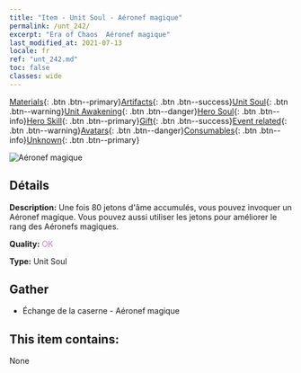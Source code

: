 ```yaml
---
title: "Item - Unit Soul - Aéronef magique"
permalink: /unt_242/
excerpt: "Era of Chaos  Aéronef magique"
last_modified_at: 2021-07-13
locale: fr
ref: "unt_242.md"
toc: false
classes: wide
---
```

 [Materials](/ItemsFR/){: .btn .btn--primary}[Artifacts](/ItemsFR/Artifacts/){: .btn .btn--success}[Unit Soul](/ItemsFR/UnitSoul/){: .btn .btn--warning}[Unit Awakening](/ItemsFR/UnitAwakening/){: .btn .btn--danger}[Hero Soul](/ItemsFR/HeroSoul/){: .btn .btn--info}[Hero Skill](/ItemsFR/HeroSkill/){: .btn .btn--primary}[Gift](/ItemsFR/Gift/){: .btn .btn--success}[Event related](/ItemsFR/Events/){: .btn .btn--warning}[Avatars](/ItemsFR/Avatars/){: .btn .btn--danger}[Consumables](/ItemsFR/Consumables/){: .btn .btn--info}[Unknown](/ItemsFR/Unknown/){: .btn .btn--primary}

 ![Aéronef magique](/images/u/ti_reqiqiu.jpg)

## Détails
 **Description:** Une fois 80 jetons d'âme accumulés, vous pouvez invoquer un Aéronef magique. Vous pouvez aussi utiliser les jetons pour améliorer le rang des Aéronefs magiques.

 **Quality:** <span style="color: #DA70D6">OK</span>

 **Type:** Unit Soul

## Gather

*    Échange de la caserne - Aéronef magique 

## This item contains:

  None

